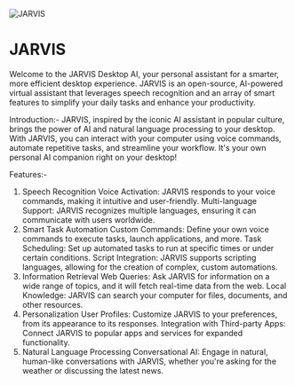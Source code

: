 ![JARVIS](https://github.com/ankitaasamal/Smart-AI-Desktop-Assistant/assets/106763739/44968c22-6c40-4626-99e0-03d61ed33bb0)

# JARVIS
Welcome to the JARVIS Desktop AI, your personal assistant for a smarter, more efficient desktop experience. JARVIS is an open-source, AI-powered virtual assistant that leverages speech recognition and an array of smart features to simplify your daily tasks and enhance your productivity.


Introduction:-
JARVIS, inspired by the iconic AI assistant in popular culture, brings the power of AI and natural language processing to your desktop. With JARVIS, you can interact with your computer using voice commands, automate repetitive tasks, and streamline your workflow. It's your own personal AI companion right on your desktop!

Features:-
1. Speech Recognition
Voice Activation: JARVIS responds to your voice commands, making it intuitive and user-friendly.
Multi-language Support: JARVIS recognizes multiple languages, ensuring it can communicate with users worldwide.
2. Smart Task Automation
Custom Commands: Define your own voice commands to execute tasks, launch applications, and more.
Task Scheduling: Set up automated tasks to run at specific times or under certain conditions.
Script Integration: JARVIS supports scripting languages, allowing for the creation of complex, custom automations.
3. Information Retrieval
Web Queries: Ask JARVIS for information on a wide range of topics, and it will fetch real-time data from the web.
Local Knowledge: JARVIS can search your computer for files, documents, and other resources.
4. Personalization
User Profiles: Customize JARVIS to your preferences, from its appearance to its responses.
Integration with Third-party Apps: Connect JARVIS to popular apps and services for expanded functionality.
5. Natural Language Processing
Conversational AI: Engage in natural, human-like conversations with JARVIS, whether you're asking for the weather or discussing the latest news.

